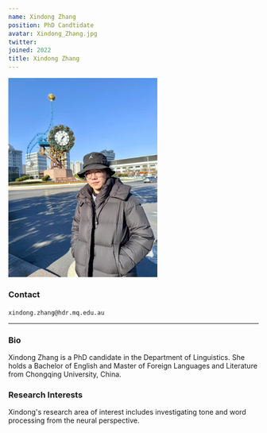 ```yaml
---
name: Xindong Zhang
position: PhD Candtidate
avatar: Xindong_Zhang.jpg
twitter:
joined: 2022
title: Xindong Zhang
---
```


<img width="300" src="images/people/Xindong_Zhang.jpg" data-action="zoom">

### Contact

<i class="fa fa-envelope-o"></i>  `xindong.zhang@hdr.mq.edu.au`<br>

<hr>

### Bio

Xindong Zhang is a PhD candidate in the Department of Linguistics. She holds a Bachelor of English and Master of Foreign Languages and Literature from Chongqing University, China. 

### Research Interests

Xindong's research area of interest includes investigating tone and word processing from the neural perspective.





